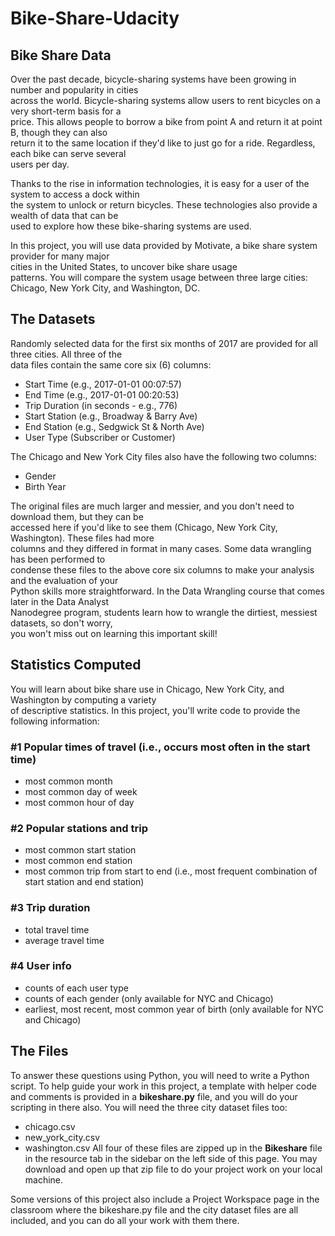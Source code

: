 # Bike-Share-Udacity
## Bike Share Data
Over the past decade, bicycle-sharing systems have been growing in number and popularity in cities<br>across the world. Bicycle-sharing systems allow users to rent bicycles on a very short-term basis for a<br>price. This allows people to borrow a bike from point A and return it at point B, though they can also<br>return it to the same location if they'd like to just go for a ride. Regardless, each bike can serve several<br>users per day.

Thanks to the rise in information technologies, it is easy for a user of the system to access a dock within<br>the system to unlock or return bicycles. These technologies also provide a wealth of data that can be<br>used to explore how these bike-sharing systems are used.

In this project, you will use data provided by Motivate, a bike share system provider for many major<br>cities in the United States, to uncover bike share usage<br>patterns. You will compare the system usage between three large cities: Chicago, New York City, and Washington, DC.

## The Datasets
Randomly selected data for the first six months of 2017 are provided for all three cities. All three of the<br>data files contain the same core six (6) columns:

- Start Time (e.g., 2017-01-01 00:07:57)
- End Time (e.g., 2017-01-01 00:20:53)
- Trip Duration (in seconds - e.g., 776)
- Start Station (e.g., Broadway & Barry Ave)
- End Station (e.g., Sedgwick St & North Ave)
- User Type (Subscriber or Customer)

The Chicago and New York City files also have the following two columns:

- Gender
- Birth Year

The original files are much larger and messier, and you don't need to download them, but they can be<br>accessed here if you'd like to see them (Chicago, New York City, Washington). These files had more<br>columns and they differed in format in many cases. Some data wrangling has been performed to<br>condense these files to the above core six columns to make your analysis and the evaluation of your<br>Python skills more straightforward. In the Data Wrangling course that comes later in the Data Analyst<br>Nanodegree program, students learn how to wrangle the dirtiest, messiest datasets, so don't worry,<br>you won't miss out on learning this important skill!

## Statistics Computed
You will learn about bike share use in Chicago, New York City, and Washington by computing a variety<br>of descriptive statistics. In this project, you'll write code to provide the following information:

### #1 Popular times of travel (i.e., occurs most often in the start time)
- most common month
- most common day of week
- most common hour of day

### #2 Popular stations and trip
- most common start station
- most common end station
- most common trip from start to end (i.e., most frequent combination of start station and end station)

### #3 Trip duration
- total travel time
- average travel time

### #4 User info
- counts of each user type
- counts of each gender (only available for NYC and Chicago)
- earliest, most recent, most common year of birth (only available for NYC and Chicago)

## The Files
To answer these questions using Python, you will need to write a Python script. To help guide your work in this project, a template with helper code and comments is provided in a **bikeshare.py** file, and you will do your scripting in there also. You will need the three city dataset files too:

- chicago.csv
- new_york_city.csv
- washington.csv
All four of these files are zipped up in the **Bikeshare** file in the resource tab in the sidebar on the left side of this page. You may download and open up that zip file to do your project work on your local machine.

Some versions of this project also include a Project Workspace page in the classroom where the bikeshare.py file and the city dataset files are all included, and you can do all your work with them there.

